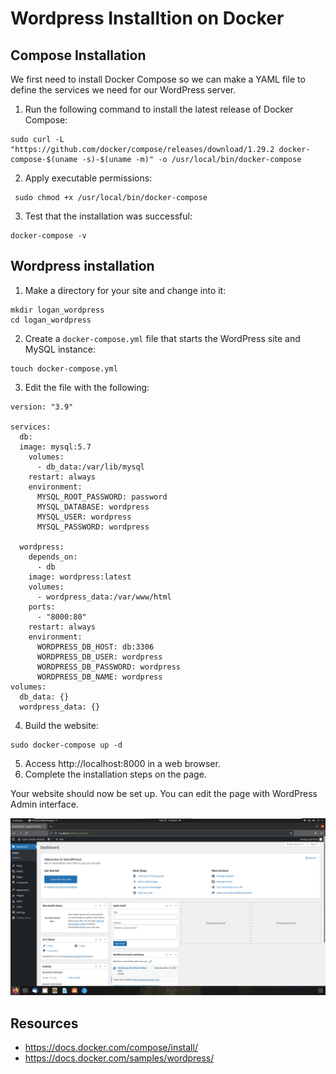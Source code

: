 # Wordpress Installtion on Docker

## Compose Installation
We first need to install Docker Compose so we can make a YAML file to define the services we need for our WordPress server.

1. Run the following command to install the latest release of Docker Compose:
```
sudo curl -L "https://github.com/docker/compose/releases/download/1.29.2 docker-compose-$(uname -s)-$(uname -m)" -o /usr/local/bin/docker-compose
```

2. Apply executable permissions:
```
 sudo chmod +x /usr/local/bin/docker-compose
```

3. Test that the installation was successful:
```
docker-compose -v
```

## Wordpress installation
1. Make a directory for your site and change into it:
```
mkdir logan_wordpress
cd logan_wordpress
```

2. Create a `docker-compose.yml` file that starts the WordPress site and MySQL instance:
```
touch docker-compose.yml
```

3. Edit the file with the following:  
```
version: "3.9"
    
services:
  db:
  image: mysql:5.7
    volumes:
      - db_data:/var/lib/mysql
    restart: always
    environment:
      MYSQL_ROOT_PASSWORD: password
      MYSQL_DATABASE: wordpress
      MYSQL_USER: wordpress
      MYSQL_PASSWORD: wordpress
    
  wordpress:
    depends_on:
      - db
    image: wordpress:latest
    volumes:
      - wordpress_data:/var/www/html
    ports:
      - "8000:80"
    restart: always
    environment:
      WORDPRESS_DB_HOST: db:3306
      WORDPRESS_DB_USER: wordpress
      WORDPRESS_DB_PASSWORD: wordpress
      WORDPRESS_DB_NAME: wordpress
volumes:
  db_data: {}
  wordpress_data: {}
```

4. Build the website:
```
sudo docker-compose up -d
```
5. Access http://localhost:8000 in a web browser.
6. Complete the installation steps on the page.

Your website should now be set up. You can edit the page with WordPress Admin interface.


![This is the WordPress Admin interface.](img/admin_page.png "WordPress Admin interface")


## Resources
- https://docs.docker.com/compose/install/
- https://docs.docker.com/samples/wordpress/

